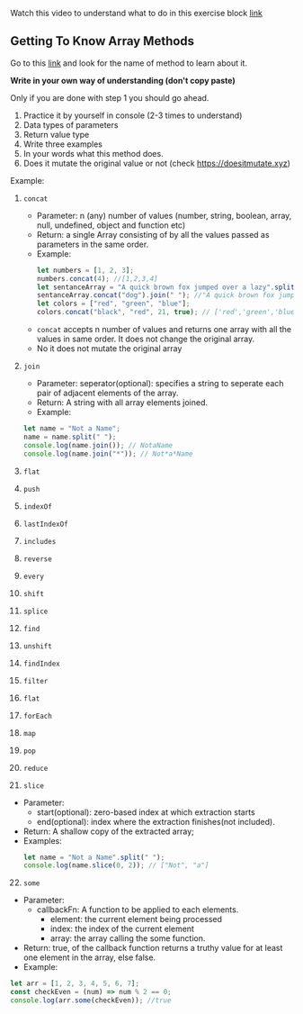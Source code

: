 Watch this video to understand what to do in this exercise block [link](https://www.youtube.com/watch?v=zGpplZj4zY0&feature=youtu.be)

## Getting To Know Array Methods

Go to this [link](https://developer.mozilla.org/en-US/docs/Web/JavaScript/Reference/Global_Objects/Array) and look for the name of method to learn about it.

**Write in your own way of understanding (don't copy paste)**

Only if you are done with step 1 you should go ahead.

1. Practice it by yourself in console (2-3 times to understand)
2. Data types of parameters
3. Return value type
4. Write three examples
5. In your words what this method does.
6. Does it mutate the original value or not (check https://doesitmutate.xyz)

Example:

1. `concat`

   - Parameter: n (any) number of values (number, string, boolean, array, null, undefined, object and function etc)
   - Return: a single Array consisting of by all the values passed as parameters in the same order.
   - Example:
     ```js
     let numbers = [1, 2, 3];
     numbers.concat(4); //[1,2,3,4]
     let sentanceArray = "A quick brown fox jumped over a lazy".split(" ");
     sentanceArray.concat("dog").join(" "); //"A quick brown fox jumped over a lazy dog"
     let colors = ["red", "green", "blue"];
     colors.concat("black", "red", 21, true); // ['red','green','blue','black', 'red', 21, true]
     ```
   - `concat` accepts n number of values and returns one array with all the values in same order. It does not change the original array.
   - No it does not mutate the original array

2. `join`

   - Parameter: seperator(optional): specifies a string to seperate each pair of
     adjacent elements of the array.
   - Return: A string with all array elements joined.
   - Example:

   ```js
   let name = "Not a Name";
   name = name.split(" ");
   console.log(name.join()); // NotaName
   console.log(name.join("*")); // Not*a*Name
   ```

3. `flat`
4. `push`
5. `indexOf`
6. `lastIndexOf`
7. `includes`
8. `reverse`
9. `every`
10. `shift`
11. `splice`
12. `find`
13. `unshift`
14. `findIndex`
15. `filter`
16. `flat`
17. `forEach`
18. `map`
19. `pop`
20. `reduce`
21. `slice`

- Parameter:
  - start(optional): zero-based index at which extraction starts
  - end(optional): index where the extraction finishes(not included).
- Return: A shallow copy of the extracted array;
- Examples:
  ```js
  let name = "Not a Name".split(" ");
  console.log(name.slice(0, 2)); // ["Not", "a"]
  ```

22. `some`

- Parameter:
  - callbackFn: A function to be applied to each elements.
    - element: the current element being processed
    - index: the index of the current element
    - array: the array calling the some function.
- Return: true, of the callback function returns a truthy value for at
  least one element in the array, else false.
- Example:

```js
let arr = [1, 2, 3, 4, 5, 6, 7];
const checkEven = (num) => num % 2 == 0;
console.log(arr.some(checkEven)); //true
```
